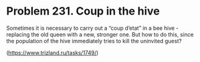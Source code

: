 # Problem 231. Coup in the hive

Sometimes it is necessary to carry out a “coup d’etat” in a bee hive - replacing the old queen with a new, stronger one. But how to do this, since the population of the hive immediately tries to kill the uninvited guest?

(https://www.trizland.ru/tasks/1749/)